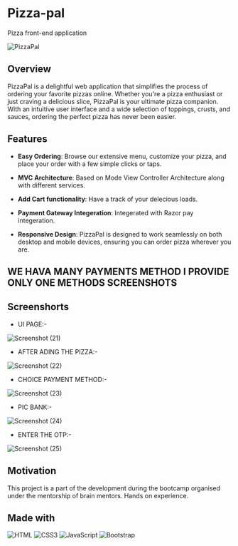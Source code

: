 # Pizza-pal

Pizza front-end application

![PizzaPal](https://github.com/Ankit060607/Pizzeria/tree/main)

## Overview

PizzaPal is a delightful web application that simplifies the process of ordering your favorite pizzas online. Whether you're a pizza enthusiast or just craving a delicious slice, PizzaPal is your ultimate pizza companion. With an intuitive user interface and a wide selection of toppings, crusts, and sauces, ordering the perfect pizza has never been easier.

## Features

- **Easy Ordering**: Browse our extensive menu, customize your pizza, and place your order with a few simple clicks or taps.

- **MVC Architecture**: Based on Mode View Controller Architecture along with different services.

- **Add Cart functionality**: Have a track of your delecious loads.

- **Payment Gateway Integeration**: Integerated with Razor pay integeration.

- **Responsive Design**: PizzaPal is designed to work seamlessly on both desktop and mobile devices, ensuring you can order pizza wherever you are.

## WE HAVA MANY PAYMENTS METHOD I PROVIDE ONLY ONE METHODS SCREENSHOTS

## Screenshorts
+ UI PAGE:-
  
![Screenshot (21)](https://github.com/user-attachments/assets/ae6dc67c-80b5-42cf-9a08-9d966286b93a)

+ AFTER ADING THE PIZZA:-

![Screenshot (22)](https://github.com/user-attachments/assets/e884a9c0-9678-47b8-a6f3-7d38927efc93)

+ CHOICE PAYMENT METHOD:-

![Screenshot (23)](https://github.com/user-attachments/assets/c45170e3-7121-4fe9-a411-b5aaaddbbaab)

+ PIC BANK:-

![Screenshot (24)](https://github.com/user-attachments/assets/cbe3be60-4518-4b37-ad19-d9a23ef4490f)

+ ENTER THE OTP:-

![Screenshot (25)](https://github.com/user-attachments/assets/5af0eeca-2f5e-4484-a0b5-5577e74e97ef)


## Motivation

This project is a part of the development during the bootcamp organised under the mentorship of brain mentors. Hands on experience.

## Made with  

![HTML](https://img.shields.io/badge/HTML-239120?style=for-the-badge&logo=html5&logoColor=white)  ![CSS3](https://img.shields.io/badge/CSS3-1572B6?style=for-the-badge&logo=css3&logoColor=white) ![JavaScript](https://img.shields.io/badge/JavaScript-F7DF1E?style=for-the-badge&logo=javascript&logoColor=black) ![Bootstrap](https://img.shields.io/badge/Bootstrap-563D7C?style=for-the-badge&logo=bootstrap&logoColor=white)  

